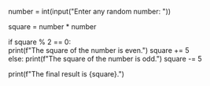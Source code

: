 number = int(input("Enter any random number: "))

square = number * number 

if square % 2 == 0:  
    print(f"The square of the number is even.")
    square += 5  
else: 
    print(f"The square of the number is odd.")
    square -= 5  

print(f"The final result is {square}.")
